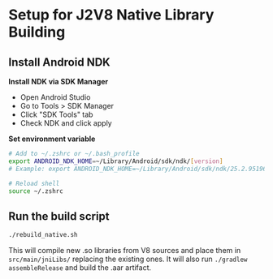 # Setup for J2V8 Native Library Building

## Install Android NDK

**Install NDK via SDK Manager**
- Open Android Studio
- Go to Tools > SDK Manager
- Click "SDK Tools" tab
- Check NDK and click apply

**Set environment variable**
```bash
# Add to ~/.zshrc or ~/.bash_profile
export ANDROID_NDK_HOME=~/Library/Android/sdk/ndk/[version]
# Example: export ANDROID_NDK_HOME=~/Library/Android/sdk/ndk/25.2.9519653

# Reload shell
source ~/.zshrc
```

## Run the build script

```bash
./rebuild_native.sh
```
This will compile new .so libraries from V8 sources and place them in `src/main/jniLibs/` replacing the existing ones.
It will also run `./gradlew assembleRelease` and build the .aar artifact.
